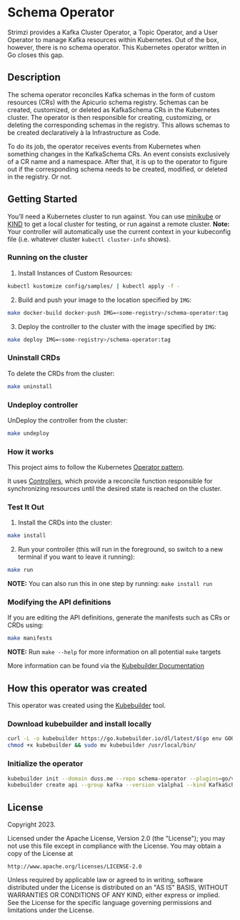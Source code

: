 # Schema Operator
Strimzi provides a Kafka Cluster Operator, a Topic Operator, and a User Operator to manage Kafka resources within Kubernetes. Out of the box, however, there is no schema operator. This Kubernetes operator written in Go closes this gap.

## Description
The schema operator reconciles Kafka schemas in the form of custom resources (CRs) with the Apicurio schema registry. Schemas can be created, customized, or deleted as KafkaSchema CRs in the Kubernetes cluster. The operator is then responsible for creating, customizing, or deleting the corresponding schemas in the registry. This allows schemas to be created declaratively à la Infrastructure as Code.

To do its job, the operator receives events from Kubernetes when something changes in the KafkaSchema CRs. An event consists exclusively of a CR name and a namespace. After that, it is up to the operator to figure out if the corresponding schema needs to be created, modified, or deleted in the registry. Or not.

## Getting Started
You’ll need a Kubernetes cluster to run against. You can use [minikube](https://minikube.sigs.k8s.io/) or [KIND](https://sigs.k8s.io/kind) to get a local cluster for testing, or run against a remote cluster.
**Note:** Your controller will automatically use the current context in your kubeconfig file (i.e. whatever cluster `kubectl cluster-info` shows).

### Running on the cluster
1. Install Instances of Custom Resources:

```sh
kubectl kustomize config/samples/ | kubectl apply -f -
```

2. Build and push your image to the location specified by `IMG`:

```sh
make docker-build docker-push IMG=<some-registry>/schema-operator:tag
```

3. Deploy the controller to the cluster with the image specified by `IMG`:

```sh
make deploy IMG=<some-registry>/schema-operator:tag
```

### Uninstall CRDs
To delete the CRDs from the cluster:

```sh
make uninstall
```

### Undeploy controller
UnDeploy the controller from the cluster:

```sh
make undeploy
```

### How it works
This project aims to follow the Kubernetes [Operator pattern](https://kubernetes.io/docs/concepts/extend-kubernetes/operator/).

It uses [Controllers](https://kubernetes.io/docs/concepts/architecture/controller/),
which provide a reconcile function responsible for synchronizing resources until the desired state is reached on the cluster.

### Test It Out
1. Install the CRDs into the cluster:

```sh
make install
```

2. Run your controller (this will run in the foreground, so switch to a new terminal if you want to leave it running):

```sh
make run
```

**NOTE:** You can also run this in one step by running: `make install run`

### Modifying the API definitions
If you are editing the API definitions, generate the manifests such as CRs or CRDs using:

```sh
make manifests
```

**NOTE:** Run `make --help` for more information on all potential `make` targets

More information can be found via the [Kubebuilder Documentation](https://book.kubebuilder.io/introduction.html)

## How this operator was created
This operator was created using the [Kubebuilder](https://book.kubebuilder.io/) tool.

### Download kubebuilder and install locally
```sh
curl -L -o kubebuilder https://go.kubebuilder.io/dl/latest/$(go env GOOS)/$(go env GOARCH)
chmod +x kubebuilder && sudo mv kubebuilder /usr/local/bin/
```

### Initialize the operator
```sh
kubebuilder init --domain duss.me --repo schema-operator --plugins=go/v4-alpha
kubebuilder create api --group kafka --version v1alpha1 --kind KafkaSchema
```

## License

Copyright 2023.

Licensed under the Apache License, Version 2.0 (the "License");
you may not use this file except in compliance with the License.
You may obtain a copy of the License at

    http://www.apache.org/licenses/LICENSE-2.0

Unless required by applicable law or agreed to in writing, software
distributed under the License is distributed on an "AS IS" BASIS,
WITHOUT WARRANTIES OR CONDITIONS OF ANY KIND, either express or implied.
See the License for the specific language governing permissions and
limitations under the License.

